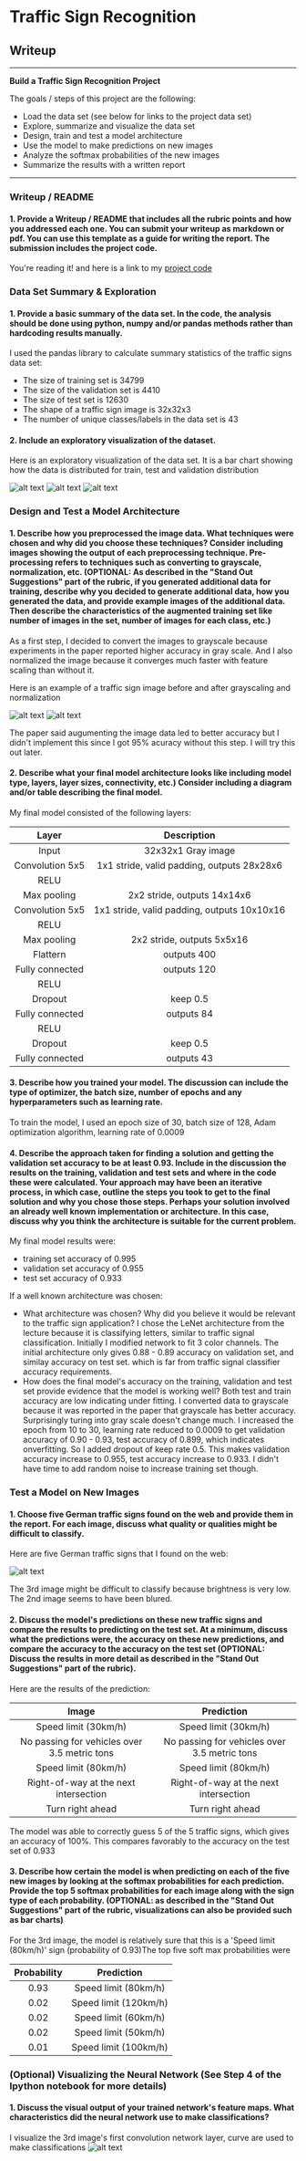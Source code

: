 # **Traffic Sign Recognition** 

## Writeup

---

**Build a Traffic Sign Recognition Project**

The goals / steps of this project are the following:
* Load the data set (see below for links to the project data set)
* Explore, summarize and visualize the data set
* Design, train and test a model architecture
* Use the model to make predictions on new images
* Analyze the softmax probabilities of the new images
* Summarize the results with a written report


[//]: # (Image References)

[image1]: ./outputs/train_data_dist.png "Train Distribution"
[image2]: ./outputs/original.png "Original"
[image3]: ./outputs/gray_normalized.png "Normalized Gray"
[image4]: ./outputs/test_5_images.png "Test 5 Images"
[image5]: ./outputs/visualization_layers.png "Visualization first conv layer"
[image6]: ./outputs/test_data_dist.png "Test Distribution"
[image7]: ./outputs/validation_data_dist.png "Validation Distribution"

---
### Writeup / README

#### 1. Provide a Writeup / README that includes all the rubric points and how you addressed each one. You can submit your writeup as markdown or pdf. You can use this template as a guide for writing the report. The submission includes the project code.

You're reading it! and here is a link to my [project code](./Traffic_Sign_Classifier.ipynb)

### Data Set Summary & Exploration

#### 1. Provide a basic summary of the data set. In the code, the analysis should be done using python, numpy and/or pandas methods rather than hardcoding results manually.

I used the pandas library to calculate summary statistics of the traffic
signs data set:

* The size of training set is 34799
* The size of the validation set is 4410
* The size of test set is 12630
* The shape of a traffic sign image is 32x32x3
* The number of unique classes/labels in the data set is 43

#### 2. Include an exploratory visualization of the dataset.

Here is an exploratory visualization of the data set. It is a bar chart showing how the data is distributed for train, test and validation distribution

![alt text][image1]
![alt text][image6]
![alt text][image7]

### Design and Test a Model Architecture

#### 1. Describe how you preprocessed the image data. What techniques were chosen and why did you choose these techniques? Consider including images showing the output of each preprocessing technique. Pre-processing refers to techniques such as converting to grayscale, normalization, etc. (OPTIONAL: As described in the "Stand Out Suggestions" part of the rubric, if you generated additional data for training, describe why you decided to generate additional data, how you generated the data, and provide example images of the additional data. Then describe the characteristics of the augmented training set like number of images in the set, number of images for each class, etc.)

As a first step, I decided to convert the images to grayscale because experiments in the paper reported higher accuracy in gray scale. And I also normalized the image because it converges much faster with feature scaling than without it.

Here is an example of a traffic sign image before and after grayscaling and normalization

![alt text][image2]
![alt text][image3]

The paper said augumenting the image data led to better accuracy but I didn't implement this since I got 95% acuracy without this step. I will try this out later.

#### 2. Describe what your final model architecture looks like including model type, layers, layer sizes, connectivity, etc.) Consider including a diagram and/or table describing the final model.

My final model consisted of the following layers:

| Layer         		|     Description	        					| 
|:---------------------:|:---------------------------------------------:| 
| Input         		| 32x32x1 Gray image   							| 
| Convolution 5x5     	| 1x1 stride, valid padding, outputs 28x28x6 	|
| RELU					|												|
| Max pooling	      	| 2x2 stride,  outputs 14x14x6 					|
| Convolution 5x5	    | 1x1 stride, valid padding, outputs 10x10x16 	|
| RELU					|												|
| Max pooling	      	| 2x2 stride,  outputs 5x5x16 					|
| Flattern       		| outputs 400 									|
| Fully connected		| outputs 120									|
| RELU					|												|
| Dropout				| keep 0.5										|
| Fully connected		| outputs 84									|
| RELU					|												|
| Dropout				| keep 0.5										|
| Fully connected		| outputs 43									|


#### 3. Describe how you trained your model. The discussion can include the type of optimizer, the batch size, number of epochs and any hyperparameters such as learning rate.

To train the model, I used an epoch size of 30, batch size of 128, Adam optimization algorithm, learning rate of 0.0009 


#### 4. Describe the approach taken for finding a solution and getting the validation set accuracy to be at least 0.93. Include in the discussion the results on the training, validation and test sets and where in the code these were calculated. Your approach may have been an iterative process, in which case, outline the steps you took to get to the final solution and why you chose those steps. Perhaps your solution involved an already well known implementation or architecture. In this case, discuss why you think the architecture is suitable for the current problem.

My final model results were:
* training set accuracy of 0.995
* validation set accuracy of 0.955
* test set accuracy of 0.933


If a well known architecture was chosen:
* What architecture was chosen? Why did you believe it would be relevant to the traffic sign application?
I chose the LeNet architecture from the lecture because it is classifying letters, similar to traffic signal classification. Initially I modified network to fit 3 color channels. The initial architecture only gives 0.88 - 0.89 accuracy on validation set, and similay accuracy on test set. which is far from traffic signal classifier accuracy requirements.
* How does the final model's accuracy on the training, validation and test set provide evidence that the model is working well?
 Both test and train accuracy are low indicating under fitting. I converted data to grayscale because it was reported in the paper that grayscale has better accuracy. Surprisingly turing into gray scale doesn't change much.
 I increased the epoch from 10 to 30, learning rate reduced to 0.0009 to get validation accuracy of 0.90 - 0.93, test accuracy of 0.899, which indicates onverfitting. 
 So I added dropout of keep rate 0.5. This makes validation accuracy increase to 0.955, test accuracy increase to 0.933.
 I didn't have time to add random noise to increase training set though.

### Test a Model on New Images

#### 1. Choose five German traffic signs found on the web and provide them in the report. For each image, discuss what quality or qualities might be difficult to classify.

Here are five German traffic signs that I found on the web:

![alt text][image4] 

The 3rd image might be difficult to classify because brightness is very low. The 2nd image seems to have been blured.

#### 2. Discuss the model's predictions on these new traffic signs and compare the results to predicting on the test set. At a minimum, discuss what the predictions were, the accuracy on these new predictions, and compare the accuracy to the accuracy on the test set (OPTIONAL: Discuss the results in more detail as described in the "Stand Out Suggestions" part of the rubric).

Here are the results of the prediction:

| Image										|Prediction								| 
|:------------------------------------------:|:---------------------------------------------:| 
| Speed limit (30km/h)| Speed limit (30km/h)| 
| No passing for vehicles over 3.5 metric tons	|No passing for vehicles over 3.5 metric tons|
| Speed limit (80km/h)			| Speed limit (80km/h)			|
| Right-of-way at the next intersection| Right-of-way at the next intersection|
| Turn right ahead			| Turn right ahead			|


The model was able to correctly guess 5 of the 5 traffic signs, which gives an accuracy of 100%. This compares favorably to the accuracy on the test set of 0.933

#### 3. Describe how certain the model is when predicting on each of the five new images by looking at the softmax probabilities for each prediction. Provide the top 5 softmax probabilities for each image along with the sign type of each probability. (OPTIONAL: as described in the "Stand Out Suggestions" part of the rubric, visualizations can also be provided such as bar charts)


For the 3rd image, the model is relatively sure that this is a 'Speed limit (80km/h)' sign (probability of 0.93)The top five soft max probabilities were

| Probability         	|     Prediction	        					| 
|:---------------------:|:---------------------------------------------:| 
| 0.93         			| Speed limit (80km/h)  		 		 		| 
| 0.02    				| Speed limit (120km/h) 						|
| 0.02					| Speed limit (60km/h)							|
| 0.02	      			| Speed limit (50km/h)					 		|
| 0.01				    | Speed limit (100km/h)    						|

 

### (Optional) Visualizing the Neural Network (See Step 4 of the Ipython notebook for more details)
#### 1. Discuss the visual output of your trained network's feature maps. What characteristics did the neural network use to make classifications?
I visualize the 3rd image's first convolution network layer, curve are used to make classifications
![alt text][image5] 
